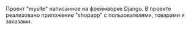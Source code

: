 Проект "mysite" написанное на фреймворке Django.
В проекте реализовано приложение "shopapp" с пользователями, товарами и заказами.  
